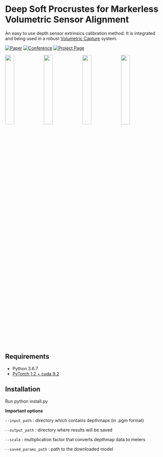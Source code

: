 # Deep Soft Procrustes for Markerless Volumetric Sensor Alignment
An easy to use depth sensor extrinsics calibration method. It is integrated and being used in a robust [Volumetric Capture](https://vcl3d.github.io/VolumetricCapture/) system.

<!--
| [Project Page](https://vcl3d.github.io/StructureNet/) | [Paper](https://arxiv.org/pdf/2003.10176.pdf) | ~~[Supplementary Material]~~ |
|:-----:|:------:|:------:|
-->
[![Paper](http://img.shields.io/badge/paper-arxiv.2003.10176-critical.svg?style=plastic)](https://arxiv.org/pdf/2003.10176.pdf)
[![Conference](http://img.shields.io/badge/IEEEVR-2020-blue.svg?style=plastic)](http://ieeevr.org/2020/)
[![Project Page](http://img.shields.io/badge/Project-Page-blueviolet.svg?style=plastic)](https://vcl3d.github.io/StructureNet/)

<img src="data/snapshot00.png" width="24%"> <img src="data/snapshot01.png" width="24%"> <img src="data/snapshot02.png" width="24%"> <img src="data/snapshot03.png" width="24%">

## Requirements
- Python 3.6.7
- [PyTorch 1.2 + cuda 9.2](https://pytorch.org/get-started/previous-versions/#v120)

## Installation
Run python install.py

**Important options**

`--input_path` : directory which contains depthmaps (in .pgm format)

`--output_path` : directory where results will be saved

`--scale` : multiplication factor that converts depthmap data to meters

`--saved_params_path` : path to the downloaded model


